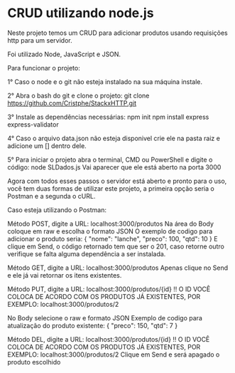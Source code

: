 
# CRUD utilizando node.js

Neste projeto temos um CRUD para adicionar produtos usando requisições http para um servidor.

Foi utilizado Node, JavaScript e JSON.

Para funcionar o projeto:

1° Caso o node e o git não esteja instalado na sua máquina instale.

2° Abra o bash do git e clone o projeto:
git clone https://github.com/Cristphe/StackxHTTP.git

3° Instale as dependências necessárias:
npm init
npm install express express-validator

4° Caso o arquivo data.json não esteja disponivel crie ele na pasta raiz e adicione um [] dentro dele.

5° Para iniciar o projeto abra o terminal, CMD ou PowerShell e digite o código:
node SLDados.js
Vai aparecer que ele está aberto na porta 3000

Agora com todos esses passos o servidor está aberto e pronto para o uso, você tem duas formas de utilizar este projeto, a primeira opção seria o Postman e a segunda o cURL.

Caso esteja utilizando o Postman:

Método POST, digite a URL:
localhost:3000/produtos
Na área do Body coloque em raw e escolha o formato JSON
O exemplo de codigo para adicionar o produto seria:
{
    "nome": "lanche",
    "preco": 100,
    "qtd": 10
}
E clique em Send, o código retornado tem que ser o 201, caso retorne outro verifique se falta alguma dependência a ser instalada.

Método GET, digite a URL:
localhost:3000/produtos
Apenas clique no Send e ele já vai retornar os itens existentes.

Método PUT, digite a URL:
localhost:3000/produtos/{id} 
!! O ID VOCÊ COLOCA DE ACORDO COM OS PRODUTOS JÁ EXISTENTES, POR EXEMPLO: 
localhost:3000/produtos/2

No Body selecione o raw e formato JSON
Exemplo de codigo para atualização do produto existente:
{
    "preco": 150,
    "qtd": 7
}

Método DEL, digite a URL:
localhost:3000/produtos/{id}
!! O ID VOCÊ COLOCA DE ACORDO COM OS PRODUTOS JÁ EXISTENTES, POR EXEMPLO: 
localhost:3000/produtos/2
Clique em Send e será apagado o produto escolhido




